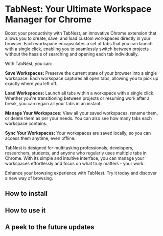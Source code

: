
# TabNest: Your Ultimate Workspace Manager for Chrome

Boost your productivity with TabNest, an innovative Chrome extension that allows you to create, save, and load custom workspaces directly in your browser. Each workspace encapsulates a set of tabs that you can launch with a single click, enabling you to seamlessly switch between projects without the hassle of searching and opening each tab individually.

With TabNest, you can:

**Save Workspaces:** Preserve the current state of your browser into a single workspace. Each workspace captures all open tabs, allowing you to pick up exactly where you left off.

**Load Workspaces:** Launch all tabs within a workspace with a single click. Whether you're transitioning between projects or resuming work after a break, you can regain all your tabs in an instant.

**Manage Your Workspaces:** View all your saved workspaces, rename them, or delete them as per your needs. You can also see how many tabs each workspace contains.

**Sync Your Workspaces:** Your workspaces are saved locally, so you can access them anytime, even offline.

TabNest is designed for multitasking professionals, developers, researchers, students, and anyone who regularly uses multiple tabs in Chrome. With its simple and intuitive interface, you can manage your workspaces effortlessly and focus on what truly matters - your work.

Enhance your browsing experience with TabNest. Try it today and discover a new way of browsing.

## How to install

## How to use it

## A peek to the future updates
